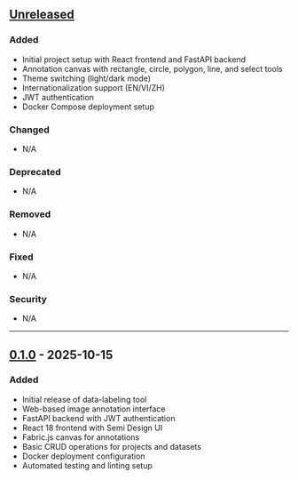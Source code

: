 
## [Unreleased]

### Added
- Initial project setup with React frontend and FastAPI backend
- Annotation canvas with rectangle, circle, polygon, line, and select tools
- Theme switching (light/dark mode)
- Internationalization support (EN/VI/ZH)
- JWT authentication
- Docker Compose deployment setup

### Changed
- N/A

### Deprecated
- N/A

### Removed
- N/A

### Fixed
- N/A

### Security
- N/A

---

## [0.1.0] - 2025-10-15

### Added
- Initial release of data-labeling tool
- Web-based image annotation interface
- FastAPI backend with JWT authentication
- React 18 frontend with Semi Design UI
- Fabric.js canvas for annotations
- Basic CRUD operations for projects and datasets
- Docker deployment configuration
- Automated testing and linting setup

[Unreleased]: https://github.com/yourusername/data-labeling/compare/v0.1.0...HEAD
[0.1.0]: https://github.com/yourusername/data-labeling/releases/tag/v0.1.0
